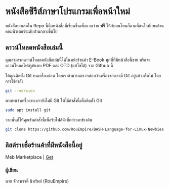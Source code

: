 
# หนังสือซีรีส์ภาษาโปรแกรมเพื่อหน้าใหม่


หนังสือทุกเล่มใน Repo นี้คือหนังสือที่เขียนขึ้นเพื่อแจกจ่าย **ฟรี** ให้กับคนไหนก็ตามที่สนใจทักษะด้านคอมพิวเตอร์ระดับปานกลางขึ้นไป




## ดาวน์โหลดหนังสือเล่มนี้

คุณสามารถดาวน์โหลดหนังสือเล่มนี้ได้ในหน้าร้านค้า E-Book ทุกที่ที่มีหน้าสือนี้ขาย หรือจะดาวน์โหลดไฟล์รูปแบบ PDF และ OTD (แก้ไขได้) จาก Github นี้

ให้คุณติดตั้ง Git บนเครื่องก่อน โดยเราสามารถตรวจสอบว่าเครื่องของเรามี Git อยู่แล้วหรือไม่ โดยการใช้คำสั่ง

```sh
git --version
```
หากพบว่าเครื่องของเรายังไม่มี Git ให้ใช้คำสั่งนี้เพื่อติดตั้ง Git

```sh
sudo apt install git
```
จากนั้นก็ให้คุณรันคำสั่งนี้เพื่อรับไฟล์ดังที่กล่าวมาข้างต้น

```sh
git clone https://github.com/RouEmpire/BASH-Language-for-Linux-Newbies
```



## ลิสต์รายชื่อร้านค้าที่มีหนังสือนี้อยู่

Meb Marketplace | [Get](https://www.mebmarket.com/ebook-275508-ภาษา-BASH-เพื่อมือใหม่-หัดใช้-Linux)


### ผู้เขียน
นาย จักรพรรดิ์ นิทรัพย์ (RouEmpire)
